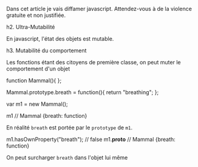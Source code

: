 Dans cet article je vais diffamer javascript.
Attendez-vous à de la violence gratuite et non justifiée.

h2. Ultra-Mutabilité

En javascript, l'état des objets est mutable.

h3. Mutabilité du comportement

Les fonctions étant des citoyens de première classe,
on peut muter le comportement d'un objet

  function Mammal(){
  };

  Mammal.prototype.breath = function(){
    return "breathing";
  };

  var m1 = new Mammal();

  m1 // Mammal {breath: function}

En réalité `breath` est portée par le `prototype` de `m1`.

  m1.hasOwnProperty("breath"); // false
  m1.__proto__ // Mammal {breath: function}

On peut surcharger `breath` dans l'objet lui même

